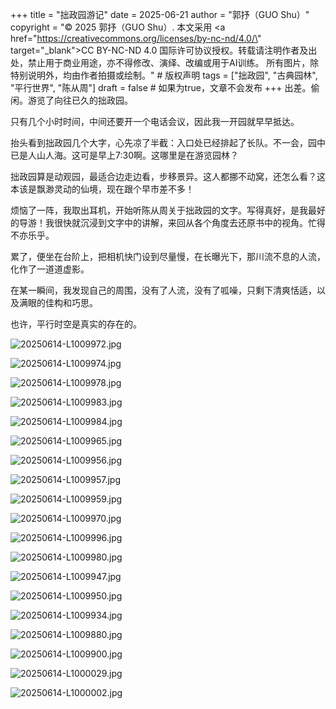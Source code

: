 +++
title = "拙政园游记"
date = 2025-06-21
author = "郭抒（GUO Shu）"
copyright = "© 2025 郭抒（GUO Shu）. 本文采用 <a href=\"https://creativecommons.org/licenses/by-nc-nd/4.0/\" target=\"_blank\">CC BY-NC-ND 4.0</a> 国际许可协议授权。转载请注明作者及出处，禁止用于商业用途，亦不得修改、演绎、改编或用于AI训练。 所有图片，除特别说明外，均由作者拍摄或绘制。" # 版权声明 
tags = ["拙政园", "古典园林", "平行世界", "陈从周"]
draft = false  # 如果为true，文章不会发布
+++
出差。偷闲。游览了向往已久的拙政园。

只有几个小时时间，中间还要开一个电话会议，因此我一开园就早早抵达。

抬头看到拙政园几个大字，心先凉了半截：入口处已经排起了长队。不一会，园中已是人山人海。这可是早上7:30啊。这哪里是在游览园林？

拙政园算是动观园，最适合边走边看，步移景异。这人都挪不动窝，还怎么看？这本该是飘渺灵动的仙境，现在跟个早市差不多！

烦恼了一阵，我取出耳机，开始听陈从周关于拙政园的文字。写得真好，是我最好的导游！我很快就沉浸到文字中的讲解，来回从各个角度去还原书中的视角。忙得不亦乐乎。

累了，便坐在台阶上，把相机快门设到尽量慢，在长曝光下，那川流不息的人流，化作了一道道虚影。

在某一瞬间，我发现自己的周围，没有了人流，没有了呱噪，只剩下清爽恬适，以及满眼的佳构和巧思。

也许，平行时空是真实的存在的。



![20250614-L1009972.jpg](/images/2025-06-14-zhuozhengyuan/20250614-L1009972.jpg)

![20250614-L1009974.jpg](/images/2025-06-14-zhuozhengyuan/20250614-L1009974.jpg)

![20250614-L1009978.jpg](/images/2025-06-14-zhuozhengyuan/20250614-L1009978.jpg)

![20250614-L1009983.jpg](/images/2025-06-14-zhuozhengyuan/20250614-L1009983.jpg)

![20250614-L1009984.jpg](/images/2025-06-14-zhuozhengyuan/20250614-L1009984.jpg)

![20250614-L1009965.jpg](/images/2025-06-14-zhuozhengyuan/20250614-L1009965.jpg)

![20250614-L1009956.jpg](/images/2025-06-14-zhuozhengyuan/20250614-L1009956.jpg)

![20250614-L1009957.jpg](/images/2025-06-14-zhuozhengyuan/20250614-L1009957.jpg)

![20250614-L1009959.jpg](/images/2025-06-14-zhuozhengyuan/20250614-L1009959.jpg)

![20250614-L1009970.jpg](/images/2025-06-14-zhuozhengyuan/20250614-L1009970.jpg)

![20250614-L1009996.jpg](/images/2025-06-14-zhuozhengyuan/20250614-L1009996.jpg)

![20250614-L1009980.jpg](/images/2025-06-14-zhuozhengyuan/20250614-L1009980.jpg)

![20250614-L1009947.jpg](/images/2025-06-14-zhuozhengyuan/20250614-L1009947.jpg)

![20250614-L1009950.jpg](/images/2025-06-14-zhuozhengyuan/20250614-L1009950.jpg)

![20250614-L1009934.jpg](/images/2025-06-14-zhuozhengyuan/20250614-L1009934.jpg)

![20250614-L1009880.jpg](/images/2025-06-14-zhuozhengyuan/20250614-L1009880.jpg)

![20250614-L1009900.jpg](/images/2025-06-14-zhuozhengyuan/20250614-L1009900.jpg)

![20250614-L1000029.jpg](/images/2025-06-14-zhuozhengyuan/20250614-L1000029.jpg)

![20250614-L1000002.jpg](/images/2025-06-14-zhuozhengyuan/20250614-L1000002.jpg)
